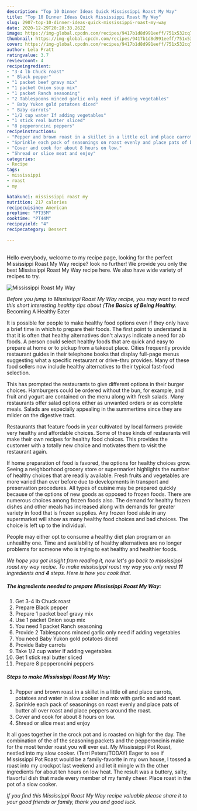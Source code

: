 ```yaml
---
description: "Top 10 Dinner Ideas Quick Mississippi Roast My Way"
title: "Top 10 Dinner Ideas Quick Mississippi Roast My Way"
slug: 2907-top-10-dinner-ideas-quick-mississippi-roast-my-way
date: 2020-12-29T20:28:33.262Z
image: https://img-global.cpcdn.com/recipes/9417b1d8d991eeff/751x532cq70/mississippi-roast-my-way-recipe-main-photo.jpg
thumbnail: https://img-global.cpcdn.com/recipes/9417b1d8d991eeff/751x532cq70/mississippi-roast-my-way-recipe-main-photo.jpg
cover: https://img-global.cpcdn.com/recipes/9417b1d8d991eeff/751x532cq70/mississippi-roast-my-way-recipe-main-photo.jpg
author: Lela Pratt
ratingvalue: 3.7
reviewcount: 4
recipeingredient:
- "3-4 lb Chuck roast"
- " Black pepper"
- "1 packet beef gravy mix"
- "1 packet Onion soup mix"
- "1 packet Ranch seasoning"
- "2 Tablespoons minced garlic only need if adding vegetables"
- " Baby Yukon gold potatoes diced"
- " Baby carrots"
- "1/2 cup water If adding vegetables"
- "1 stick real butter sliced"
- "8 pepperoncini peppers"
recipeinstructions:
- "Pepper and brown roast in a skillet in a little oil and place carrots, potatoes and water in slow cooker and mix with garlic and add roast."
- "Sprinkle each pack of seasonings on roast evenly and place pats of butter all over roast and place peppers around the roast."
- "Cover and cook for about 8 hours on low."
- "Shread or slice meat and enjoy"
categories:
- Recipe
tags:
- mississippi
- roast
- my

katakunci: mississippi roast my 
nutrition: 217 calories
recipecuisine: American
preptime: "PT35M"
cooktime: "PT44M"
recipeyield: "4"
recipecategory: Dessert

---
```

<br>
Hello everybody, welcome to my recipe page, looking for the perfect Mississippi Roast My Way recipe? look no further! We provide you only the best Mississippi Roast My Way recipe here. We also have wide variety of recipes to try.
<br>


![Mississippi Roast My Way](https://img-global.cpcdn.com/recipes/9417b1d8d991eeff/751x532cq70/mississippi-roast-my-way-recipe-main-photo.jpg)

<i>Before you jump to Mississippi Roast My Way recipe, you may want to read this short interesting healthy tips about {<strong>The Basics of Being Healthy</strong>.</i>
Becoming A Healthy Eater

It is possible for people to make healthy food options even if they only have a brief time in which to prepare their foods. The first point to understand is that it is often that healthy alternatives don't always indicate a need for ab foods. A person could select healthy foods that are quick and easy to prepare at home or to pickup from a takeout place. Cities frequently provide restaurant guides in their telephone books that display full-page menus suggesting what a specific restaurant or drive-thru provides. Many of these food sellers now include healthy alternatives to their typical fast-food selection.

 This has prompted the restaurants to give different options in their burger choices. Hamburgers could be ordered without the bun, for example, and fruit and yogurt are contained on the menu along with fresh salads. Many restaurants offer salad options either as unwanted orders or as complete meals.  Salads are especially appealing in the summertime since they are milder on the digestive tract.

Restaurants that feature foods in year cultivated by local farmers provide very healthy and affordable choices. Some of these kinds of restaurants will make their own recipes for healthy food choices.  This provides the customer with a totally new choice and motivates them to visit the restaurant again.

If home preparation of food is favored, the options for healthy choices grow. Seeing a neighborhood grocery store or supermarket highlights the number of healthy choices that are readily available. Fresh fruits and vegetables are more varied than ever before due to developments in transport and preservation procedures.  All types of cuisine may be prepared quickly because of the options of new goods as opposed to frozen foods. There are numerous choices among frozen foods also. The demand for healthy frozen dishes and other meals has increased along with demands for greater variety in food that is frozen supplies. Any frozen food aisle in any supermarket will show as many healthy food choices and bad choices. The choice is left up to the individual.

People may either opt to consume a healthy diet plan program or an unhealthy one. Time and availability of healthy alternatives are no longer problems for someone who is trying to eat healthy and healthier foods.


<i>We hope you got insight from reading it, now let's go back to mississippi roast my way recipe. To make mississippi roast my way you only need <strong>11</strong> ingredients and <strong>4</strong> steps. Here is how you cook that.
</i>

##### The ingredients needed to prepare Mississippi Roast My Way:

1. Get 3-4 lb Chuck roast
1. Prepare  Black pepper
1. Prepare 1 packet beef gravy mix
1. Use 1 packet Onion soup mix
1. You need 1 packet Ranch seasoning
1. Provide 2 Tablespoons minced garlic only need if adding vegetables
1. You need  Baby Yukon gold potatoes diced
1. Provide  Baby carrots
1. Take 1/2 cup water If adding vegetables
1. Get 1 stick real butter sliced
1. Prepare 8 pepperoncini peppers


##### Steps to make Mississippi Roast My Way:

1. Pepper and brown roast in a skillet in a little oil and place carrots, potatoes and water in slow cooker and mix with garlic and add roast.
1. Sprinkle each pack of seasonings on roast evenly and place pats of butter all over roast and place peppers around the roast.
1. Cover and cook for about 8 hours on low.
1. Shread or slice meat and enjoy


It all goes together in the crock pot and is roasted on high for the day. The combination of the of the seasoning packets and the pepperoncinis make for the most tender roast you will ever eat. My Mississippi Pot Roast, nestled into my slow cooker. (Terri Peters/TODAY) Eager to see if Mississippi Pot Roast would be a family-favorite in my own house, I tossed a roast into my crockpot last weekend and let it mingle with the other ingredients for about ten hours on low heat. The result was a buttery, salty, flavorful dish that made every member of my family cheer. Place roast in the pot of a slow cooker. 

<i>If you find this Mississippi Roast My Way recipe valuable please share it to your good friends or family, thank you and good luck.</i>
